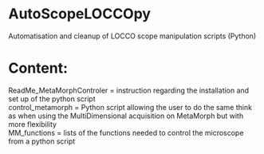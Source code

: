 # AutoScopeLOCCOpy
Automatisation and cleanup of LOCCO scope manipulation scripts (Python)

# Content: 
ReadMe_MetaMorphControler = instruction regarding the installation and set up of the python script 
\
control_metamorph = Python script allowing the user to do the same think as when using the MultiDimensional acquisition on MetaMorph but with more flexibility 
\
MM_functions = lists of the functions needed to control the microscope from a python script 
